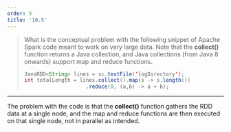 ```yaml
---
order: 5
title: '10.5'
---
```

> What is the conceptual problem with the following snippet of Apache Spark 
> code meant to work on very large data. Note that the **collect()** function 
> returns a Java collection, and Java collections (from Java 8 onwards) support 
> map and reduce functions. 
> 
> ```java
> JavaRDD<String> lines = sc.textFile('logDirectory');
> int totalLength = lines.collect().map(s -> s.length())
>                     .reduce(0, (a,b) -> a + b); 
> ```

--------------------------------

The problem with the code is that the **collect()** function gathers the RDD 
data at a single node, and the map and reduce functions are then executed on that 
single node, not in parallel as intended. 